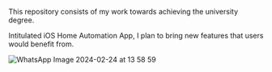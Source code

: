 This repository consists of my work towards achieving the university degree.

Intitulated iOS Home Automation App, I plan to bring new features that users would benefit from.

![WhatsApp Image 2024-02-24 at 13 58 59](https://github.com/Popescu-Mihai-Tudor/iOSHomeAutomationApp/assets/162033289/ff0c796b-0157-47b7-9959-250e85416dc0)
